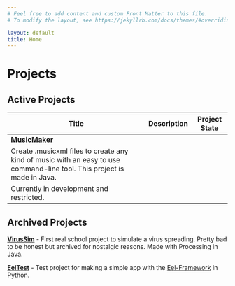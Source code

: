 ```yaml
---
# Feel free to add content and custom Front Matter to this file.
# To modify the layout, see https://jekyllrb.com/docs/themes/#overriding-theme-defaults

layout: default
title: Home
---
```


# Projects

## Active Projects

|  Title  |  Description  |  Project State  |
| ------- | ------------- | --------------- |
| **[MusicMaker](https://github.com/Akjo03/MusicMaker)**  
| Create .musicxml files to create any kind of music with an easy to use command-line tool. This project is made in Java.  
| Currently in development and restricted.

## Archived Projects
**[VirusSim](https://github.com/Akjo03/VirusSim)** - First real school project to simulate a virus spreading. Pretty bad to be honest but archived for nostalgic reasons. Made with Processing in Java.

**[EelTest](https://github.com/Akjo03/EelTest)** - Test project for making a simple app with the [Eel-Framework](https://github.com/ChrisKnott/Eel) in Python.
